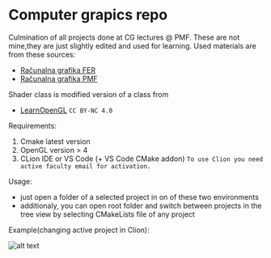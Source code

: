 # Computer grapics repo
Culmination of all projects done at CG lectures @ PMF. These are not mine,they are just slightly edited and used for learning.
Used materials are from these sources:
* [Računalna grafika FER](http://www.zemris.fer.hr/predmeti/ra/)
* [Računalna grafika PMF](https://www.pmf.unizg.hr/math/predmet/racgra)

Shader class is modified version of a class from 
* [LearnOpenGL](https://learnopengl.com/)  ```CC BY-NC 4.0```


Requirements:

1. Cmake latest version
2. OpenGL version > 4
3. CLion IDE or VS Code (+ VS Code CMake addon)
```To use Clion you need active faculty email for activation.```

Usage:

* just open a folder of a selected project in on of these
two environments
* additionaly, you can open root folder 
and switch between projects in the tree view by selecting CMakeLists file
of any project


Example(changing active project in Clion):

![alt text](change_proj_clion.gif)


